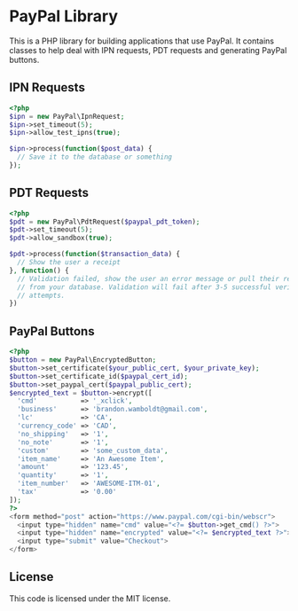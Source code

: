 PayPal Library
==============

This is a PHP library for building applications that use PayPal. It contains classes to help deal with IPN requests, PDT requests and generating PayPal buttons.

IPN Requests
------------

```php
<?php
$ipn = new PayPal\IpnRequest;
$ipn->set_timeout(5);
$ipn->allow_test_ipns(true);

$ipn->process(function($post_data) {
  // Save it to the database or something
});
```

PDT Requests
------------

```php
<?php
$pdt = new PayPal\PdtRequest($paypal_pdt_token);
$pdt->set_timeout(5);
$pdt->allow_sandbox(true);

$pdt->process(function($transaction_data) {
  // Show the user a receipt
}, function() {
  // Validation failed, show the user an error message or pull their receipt
  // from your database. Validation will fail after 3-5 successful verification
  // attempts.
})
```

PayPal Buttons
--------------

```php
<?php
$button = new PayPal\EncryptedButton;
$button->set_certificate($your_public_cert, $your_private_key);
$button->set_certificate_id($paypal_cert_id);
$button->set_paypal_cert($paypal_public_cert);
$encrypted_text = $button->encrypt([
  'cmd'           => '_xclick',
  'business'      => 'brandon.wamboldt@gmail.com',
  'lc'            => 'CA',
  'currency_code' => 'CAD',
  'no_shipping'   => '1',
  'no_note'       => '1',
  'custom'        => 'some_custom_data',
  'item_name'     => 'An Awesome Item',
  'amount'        => '123.45',
  'quantity'      => '1',
  'item_number'   => 'AWESOME-ITM-01',
  'tax'           => '0.00'
]);
?>
<form method="post" action="https://www.paypal.com/cgi-bin/webscr">
  <input type="hidden" name="cmd" value="<?= $button->get_cmd() ?>">
  <input type="hidden" name="encrypted" value="<?= $encrypted_text ?>">
  <input type="submit" value="Checkout">
</form>
```

License
-------

This code is licensed under the MIT license.
